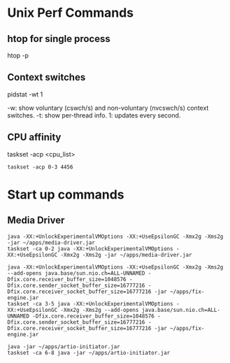 # Unix Perf Commands

## htop for single process
htop -p <pid>

## Context switches

pidstat -wt 1

-w: show voluntary (cswch/s) and non-voluntary (nvcswch/s) context switches.
-t: show per-thread info.
1: updates every second.

## CPU affinity

taskset -acp <cpu_list> <pid>

```shell
taskset -acp 0-3 4456
```

# Start up commands

## Media Driver

```shell
java -XX:+UnlockExperimentalVMOptions -XX:+UseEpsilonGC -Xmx2g -Xms2g -jar ~/apps/media-driver.jar
taskset -ca 0-2 java -XX:+UnlockExperimentalVMOptions -XX:+UseEpsilonGC -Xmx2g -Xms2g -jar ~/apps/media-driver.jar
```

```shell
java -XX:+UnlockExperimentalVMOptions -XX:+UseEpsilonGC -Xmx2g -Xms2g --add-opens java.base/sun.nio.ch=ALL-UNNAMED -Dfix.core.receiver_buffer_size=1048576 -Dfix.core.sender_socket_buffer_size=16777216 -Dfix.core.receiver_socket_buffer_size=16777216 -jar ~/apps/fix-engine.jar
taskset -ca 3-5 java -XX:+UnlockExperimentalVMOptions -XX:+UseEpsilonGC -Xmx2g -Xms2g --add-opens java.base/sun.nio.ch=ALL-UNNAMED -Dfix.core.receiver_buffer_size=1048576 -Dfix.core.sender_socket_buffer_size=16777216 -Dfix.core.receiver_socket_buffer_size=16777216 -jar ~/apps/fix-engine.jar
```

```shell
java -jar ~/apps/artio-initiator.jar
taskset -ca 6-8 java -jar ~/apps/artio-initiator.jar
```


 

